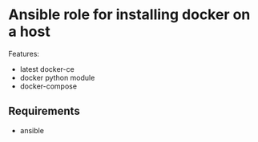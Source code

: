 # Ansible role for installing docker on a host
Features:
- latest docker-ce
- docker python module
- docker-compose

## Requirements
- ansible
